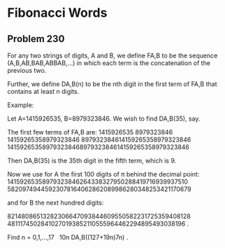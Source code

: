 #  Fibonacci Words
## Problem 230


For any two strings of digits, A and B, we define FA,B to be the sequence (A,B,AB,BAB,ABBAB,...) in which each term is the concatenation of the previous two.

Further, we define DA,B(n) to be the nth digit in the first term of FA,B that contains at least n digits.

Example:

Let A=1415926535, B=8979323846. We wish to find DA,B(35), say.

The first few terms of FA,B are:
1415926535
8979323846
14159265358979323846
897932384614159265358979323846
14159265358979323846897932384614159265358979323846

Then DA,B(35) is the 35th digit in the fifth term, which is 9.

Now we use for A the first 100 digits of π behind the decimal point:
14159265358979323846264338327950288419716939937510 
58209749445923078164062862089986280348253421170679 

and for B the next hundred digits:

82148086513282306647093844609550582231725359408128 
48111745028410270193852110555964462294895493038196 .

Find n = 0,1,...,17   10n DA,B((127+19n)7n) .



 



